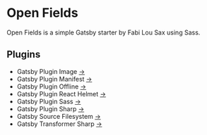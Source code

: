 # Open Fields

Open Fields is a simple Gatsby starter by Fabi Lou Sax using Sass.

## Plugins
* Gatsby Plugin Image [→](https://www.gatsbyjs.com/plugins/gatsby-plugin-image)
* Gatsby Plugin Manifest [→](https://www.gatsbyjs.com/plugins/gatsby-plugin-manifest)
* Gatsby Plugin Offline [→](https://www.gatsbyjs.com/plugins/gatsby-plugin-offline/)
* Gatsby Plugin React Helmet [→](https://www.gatsbyjs.com/plugins/gatsby-plugin-react-helmet)
* Gatsby Plugin Sass [→](https://www.gatsbyjs.com/plugins/gatsby-plugin-sass/)
* Gatsby Plugin Sharp [→](https://www.gatsbyjs.com/plugins/gatsby-plugin-sharp)
* Gatsby Source Filesystem [→](https://www.gatsbyjs.com/plugins/gatsby-source-filesystem)
* Gatsby Transformer Sharp [→](https://www.gatsbyjs.com/plugins/gatsby-transformer-sharp)
